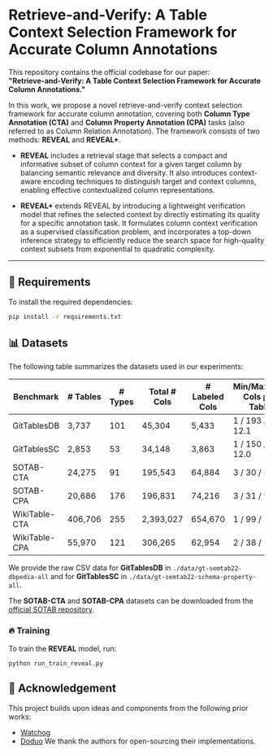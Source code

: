 # Retrieve-and-Verify: A Table Context Selection Framework for Accurate Column Annotations

This repository contains the official codebase for our paper:  
**"Retrieve-and-Verify: A Table Context Selection Framework for Accurate Column Annotations."**

In this work, we propose a novel retrieve-and-verify context selection framework for accurate column annotation, covering both **Column Type Annotation (CTA)** and **Column Property Annotation (CPA)** tasks (also referred to as Column Relation Annotation). The framework consists of two methods: **REVEAL** and **REVEAL+**.

- **REVEAL** includes a retrieval stage that selects a compact and informative subset of column context for a given target column by balancing semantic relevance and diversity. It also introduces context-aware encoding techniques to distinguish target and context columns, enabling effective contextualized column representations.

- **REVEAL+** extends REVEAL by introducing a lightweight verification model that refines the selected context by directly estimating its quality for a specific annotation task. It formulates column context verification as a supervised classification problem, and incorporates a top-down inference strategy to efficiently reduce the search space for high-quality context subsets from exponential to quadratic complexity.

---

## 🚀 Requirements

To install the required dependencies:

```bash
pip install -r requirements.txt
```

##  📊 Datasets
The following table summarizes the datasets used in our experiments:

| Benchmark     | # Tables | # Types | Total # Cols | # Labeled Cols | Min/Max/Avg Cols per Table |
|---------------|----------|---------|---------------|----------------|-----------------------------|
| GitTablesDB        | 3,737    | 101     | 45,304        | 5,433          | 1 / 193 / 12.1              |
| GitTablesSC        | 2,853    | 53      | 34,148        | 3,863          | 1 / 150 / 12.0              |
| SOTAB-CTA     | 24,275   | 91      | 195,543       | 64,884         | 3 / 30 / 8.1                |
| SOTAB-CPA     | 20,686   | 176     | 196,831       | 74,216         | 3 / 31 / 9.5                |
| WikiTable-CTA      | 406,706  | 255     | 2,393,027     | 654,670        | 1 / 99 / 5.9                |
| WikiTable-CPA     | 55,970   | 121     | 306,265       | 62,954         | 2 / 38 / 5.5                |


We provide the raw CSV data for **GitTablesDB** in `./data/gt-semtab22-dbpedia-all` and for **GitTablesSC** in `./data/gt-semtab22-schema-property-all`.

The **SOTAB-CTA** and **SOTAB-CPA** datasets can be downloaded from the [official SOTAB repository](https://webdatacommons.org/structureddata/sotab/).



### 🔥 Training
To train the **REVEAL** model, run:
```train
python run_train_reveal.py
```


## 🙏 Acknowledgement
This project builds upon ideas and components from the following prior works:
- [Watchog](https://github.com/megagonlabs/watchog)
- [Doduo](https://github.com/megagonlabs/doduo)
We thank the authors for open-sourcing their implementations.